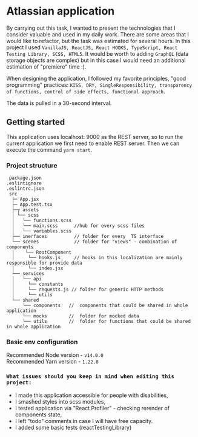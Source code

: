 # Atlassian application 

By carrying out this task, I wanted to present the technologies that I consider valuable and used in my daily work. There are some areas that I would like to refactor, but the task was estimated for several hours. In this project I used `VanillaJS, ReactJS, React HOOKS, TypeScript, React Testing Library, SCSS, HTML5`.
It would be worth to adding `GraphQL` (data storage objects are complex) but in this case I would need an additional estimation of "premiere" time :).

When designing the application, I followed my favorite principles, "good programming" practices: `KISS, DRY, SingleResponsibility, transparency of functions, control of side effects, functional approach`.

The data is pulled in a 30-second interval.

## Getting started

This application uses localhost: 9000 as the REST server, so to run the current application we first need to enable REST server. Then we can execute the command `yarn start`.

### Project structure

```
 package.json
.eslintignore
.eslintrc.json
 src 
  ├─ App.jsx 
  ├─ App.test.tsx
  ├─┬ assets
  │ └── scss
  │   └── functions.scss
  │   └── main.scss      //hub for every scss files   
  │   └── variables.scss      
  ├── inerfaces          // folder for every  TS interface
  └── scenes             // folder for "views" - combination of components
  │    └── RootComponent
  │     └── hooks.js     // hooks in this localization are mainly responsible for provide data    
  │     └── index.jsx    
  └── services
  │   └── api
  │     └── constants
  │     └── requests.js // folder for generic HTTP methods
  │     └── utils    
  └── shared
      └── components   //  components that could be shared in whole application
      └── mocks        //  folder for mocked data
      └── utils        //  folder for functions that could be shared in whole application

```
### Basic env configuration
Recommended Node version - `v14.0.0`<br>
Recommended Yarn version - `1.22.0`

### `What issues should you keep in mind when editing this project:`
- I made this application accessible for people with disabilities,
- I smashed styles into scss modules,
- I tested application via "React Profiler" - checking rerender of components state, 
- I left "todo" comments in case I will have free capacity.
- I added some basic tests (reactTestingLibrary)
